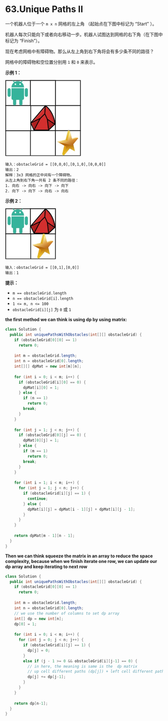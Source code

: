 # 63.Unique Paths II

一个机器人位于一个 `m x n` 网格的左上角 （起始点在下图中标记为 “Start” ）。

机器人每次只能向下或者向右移动一步。机器人试图达到网格的右下角（在下图中标记为 “Finish”）。

现在考虑网格中有障碍物。那么从左上角到右下角将会有多少条不同的路径？

网格中的障碍物和空位置分别用 `1` 和 `0` 来表示。

 

**示例 1：**

![img](assets/robot1.jpg)

```
输入：obstacleGrid = [[0,0,0],[0,1,0],[0,0,0]]
输出：2
解释：3x3 网格的正中间有一个障碍物。
从左上角到右下角一共有 2 条不同的路径：
1. 向右 -> 向右 -> 向下 -> 向下
2. 向下 -> 向下 -> 向右 -> 向右
```

**示例 2：**

![img](assets/robot2.jpg)

```
输入：obstacleGrid = [[0,1],[0,0]]
输出：1
```

 

**提示：**

-   `m == obstacleGrid.length`
-   `n == obstacleGrid[i].length`
-   `1 <= m, n <= 100`
-   `obstacleGrid[i][j]` 为 `0` 或 `1`





**the first method we can think is using dp by using matrix:**

```java
class Solution {
  public int uniquePathsWithObstacles(int[][] obstacleGrid) {
    if (obstacleGrid[0][0] == 1)
      return 0;

    int m = obstacleGrid.length;
    int n = obstacleGrid[0].length;
    int[][] dpMat = new int[m][n];

    for (int i = 0; i < m; i++) {
      if (obstacleGrid[i][0] == 0) {
        dpMat[i][0] = 1;
      } else {
        if (n == 1)
          return 0;
        break;
      }
    }

    for (int j = 1; j < n; j++) {
      if (obstacleGrid[0][j] == 0) {
        dpMat[0][j] = 1;
      } else {
        if (m == 1)
          return 0;
        break;
      }
    }

    for (int i = 1; i < m; i++) {
      for (int j = 1; j < n; j++) {
        if (obstacleGrid[i][j] == 1) {
          continue;
        } else {
          dpMat[i][j] = dpMat[i - 1][j] + dpMat[i][j - 1];
        }
      }
    }

    return dpMat[m - 1][n - 1];
  }
}
```



**Then we can think squeeze the matrix in an array to reduce the space complexity, because when we finish iterate one row, we can update our dp array and keep iterating to next row**

```java
class Solution {
  public int uniquePathsWithObstacles(int[][] obstacleGrid) {
    if (obstacleGrid[0][0] == 1)
      return 0;

    int m = obstacleGrid.length;
    int n = obstacleGrid[0].length;
    // we use the number of columns to set dp array
    int[] dp = new int[n];
    dp[0] = 1;

    for (int i = 0; i < m; i++) {
      for (int j = 0; j < n; j++) {
        if (obstacleGrid[i][j] == 1) {
          dp[j] = 0;
        } 
        else if (j - 1 >= 0 && obstacleGrid[i][j-1] == 0) {
          // in here, the meaning is same is the  dp matrix
          // up cell different paths (dp[j]) + left cell different paths (dp[j-1]) = current cell different paths
          dp[j] += dp[j-1];
        }
      }
    }

    return dp[n-1];
  }
}
```

